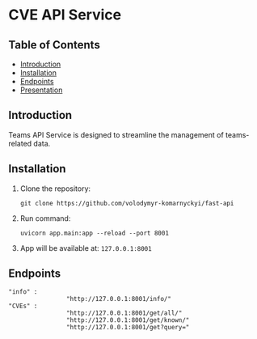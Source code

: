 # CVE API Service

## Table of Contents
- [Introduction](#introduction)
- [Installation](#installation)
- [Endpoints](#endpoints)
- [Presentation](#presentation)

## Introduction

Teams API Service is designed to streamline the management of teams-related data.


## Installation

1. Clone the repository:

   ```
   git clone https://github.com/volodymyr-komarnyckyi/fast-api
   ```

2. Run command:
   ```
   uvicorn app.main:app --reload --port 8001
   ```
3. App will be available at: ```127.0.0.1:8001```

## Endpoints
   ```
   "info" : 
                   "http://127.0.0.1:8001/info/"
   "CVEs" : 
                   "http://127.0.0.1:8001/get/all/"
                   "http://127.0.0.1:8001/get/known/"
                   "http://127.0.0.1:8001/get?query="
   ```

